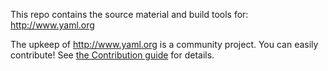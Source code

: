 This repo contains the source material and build tools for: http://www.yaml.org

The upkeep of http://www.yaml.org is a community project. You can easily
contribute! See [the Contribution guide](Contributing.md) for details.
